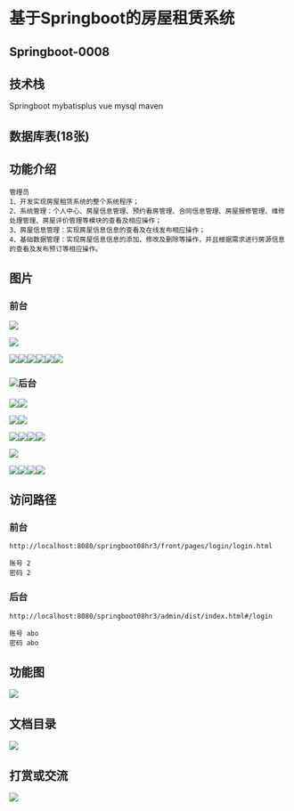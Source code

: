 # 基于Springboot的房屋租赁系统

## Springboot-0008



## 技术栈

Springboot mybatisplus vue mysql maven



## 数据库表(18张)



## 功能介绍

```properties
管理员
1、开发实现房屋租赁系统的整个系统程序； 
2、系统管理：个人中心、房屋信息管理、预约看房管理、合同信息管理、房屋报修管理、维修处理管理、房屋评价管理等模块的查看及相应操作；
3、房屋信息管理：实现房屋信息信息的查看及在线发布相应操作；
4、基础数据管理：实现房屋信息信息的添加、修改及删除等操作，并且根据需求进行房源信息的查看及发布预订等相应操作。
```



## 图片

### 前台

![](./images/1.jpg)

![](./images/2.jpg)





![](./images/3.jpg)![](./images/4.jpg)![](./images/5.jpg)![](./images/6.jpg)![](./images/7.jpg)![](./images/8.jpg)

### ![](./images/9.jpg)后台

![](./images/10.jpg)![](./images/11.jpg)

![](./images/12.jpg)![](./images/13.jpg)



![](./images/14.jpg)![](./images/15.jpg)![](./images/16.jpg)![](./images/17.jpg)

![](./images/18.jpg)

![](./images/19.jpg)![](./images/20.jpg)![](./images/21.jpg)![](./images/22.jpg)





## 访问路径

### 前台

```properties
http://localhost:8080/springboot08hr3/front/pages/login/login.html

账号 2
密码 2
```

### 后台

```properties
http://localhost:8080/springboot08hr3/admin/dist/index.html#/login

账号 abo
密码 abo
```





## 功能图

![](./images/gn.png)



## 文档目录

![](./images/wd.jpg)



## 打赏或交流

![](./images/vx.jpg)







